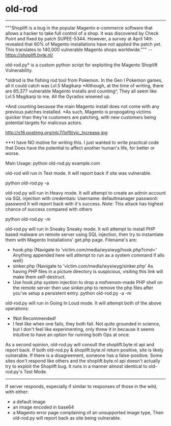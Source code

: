 # old-rod
-------------------------
"""Shoplift is a bug in the popular Magento e-commerce software that allows a hacker to take full control of a shop. It was discovered by Check Point and fixed by patch SUPEE-5344. However, a survey at April 14th revealed that 60% of Magento installations have not applied the patch yet. This translates to 140,000 vulnerable Magento shops worldwide.""" --https://shoplift.byte.nl/


old-rod.py* is a custom python script for exploiting the Magento Shoplift Vulnerability.

*oldrod is the fishing rod tool from Pokemon. In the Gen I Pokemon games, all it could catch was Lvl.5 Magikarp
*Although, at the time of writing, there are 65,377 vulnerable Magento installs and counting^, They all seem like Lvl.5 Magikarp to me. All the Gyrados wisened up.

*And counting because the main Magento install does not come with any previous patches installed. 
*As such, Magento is propogating victims quicker than they're customers are patching, with new customers being potential targets for malicous actors.

http://s16.postimg.org/nlc7i1of9/vic_Increase.jpg

***I have NO motive for writing this. I just wanted to write practical code that Does have the potential to affect another human's life, for better or worse.

Main Usage:
python old-rod.py example.com

old-rod will run in Test mode. It will report back if site was vulnerable.

python old-rod.py -a

old-rod.py will run in Heavy mode. It will attempt to create an admin account via SQL injection with credentials:
Username: defaultmanager
password: password
It will report back with it's success.
Note: This attack has highest chance of success compared with others

python old-rod.py -m

old-rod.py will run in Sneaky Sneaky mode. It will attempt to install PHP based malware on remote server using SQL injection, then try to instantiate them with Magento Installations' get.php page. Filename's are:
- hook.php {Navigate to 'victim.com/media/wysiwyg/hook.php?cmd=' Anything appended here will attempt to run as a system command if alls well}
- sinker.php {Navigate to 'victim.com/media/wysiwyg/sinker.php' As having PHP files in a picture directory is suspicious, visiting this link will make them self-destruct.
- Use hook.php system injection to drop a msfvenom-made PHP shell on the remote server then use sinker.php to remove the php files after you've setup a persistent entry.
python old-rod.py -a -m

old-rod.py will run in Going In Loud mode. It will attempt both of the above operations:
- !Not Recommended!
- I feel like when one fails, they both fail. Not quite grounded in science, but I don't feel like experimenting, only threw it in because it seems intuitive to have an option for running both Ops at once.

As a second opinion, old-rod.py will consult the shoplift.byte.nl api and report back.
If both old-rod.py & shoplift.byte.nl return positive, site is likely vulnerable.
If there is a disagreement, someone has a false-positive. Some sites don't respond like others and the shoplift.byte.nl api doesn't actually try to exploit the Shoplift bug. It runs in a manner almost identical to old-rod.py's Test Mode.

------------------------------------------------------------------------------------------------------------

If server responds, especially if similar to responses of those in the wild, with either:
- a default image
- an image encoded in base64
- a Magento error page complaining of an unsupported image type,
Then old-rod.py will report back as site being vulnerable.
